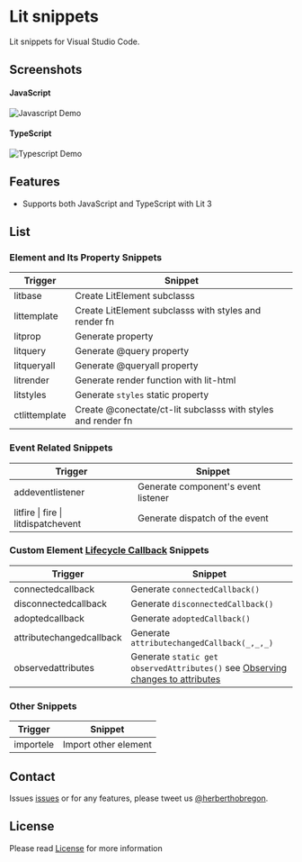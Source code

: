 # Lit snippets

Lit snippets for Visual Studio Code.

## Screenshots

#### JavaScript

![Javascript Demo](https://github.com/litelement-dev/lit-snippets/raw/master/images/screenshot-js.gif)

#### TypeScript

![Typescript Demo](https://github.com/litelement-dev/lit-snippets/raw/master/images/screenshot-ts.gif)

## Features

-   Supports both JavaScript and TypeScript with Lit 3

## List

### Element and Its Property Snippets

| Trigger       | Snippet                                                      |
| ------------- | ------------------------------------------------------------ |
| litbase       | Create LitElement subclasss                                  |
| littemplate   | Create LitElement subclasss with styles and render fn        |
| litprop       | Generate property                                            |
| litquery      | Generate @query property                                     |
| litqueryall   | Generate @queryall property                                  |
| litrender     | Generate render function with lit-html                       |
| litstyles     | Generate `styles` static property                            |
| ctlittemplate | Create @conectate/ct-lit subclasss with styles and render fn |

### Event Related Snippets

| Trigger                             | Snippet                             |
| ----------------------------------- | ----------------------------------- |
| addeventlistener                    | Generate component's event listener |
| litfire \| fire \| litdispatchevent | Generate dispatch of the event      |

### Custom Element [Lifecycle Callback](https://developers.google.com/web/fundamentals/web-components/customelements#reactions) Snippets

| Trigger                  | Snippet                                                                                                                                                                    |
| ------------------------ | -------------------------------------------------------------------------------------------------------------------------------------------------------------------------- |
| connectedcallback        | Generate `connectedCallback()`                                                                                                                                             |
| disconnectedcallback     | Generate `disconnectedCallback()`                                                                                                                                          |
| adoptedcallback          | Generate `adoptedCallback()`                                                                                                                                               |
| attributechangedcallback | Generate `attributechangedCallback(_,_,_)`                                                                                                                                 |
| observedattributes       | Generate `static get observedAttributes()` see [Observing changes to attributes](https://developers.google.com/web/fundamentals/web-components/customelements#attrchanges) |

### Other Snippets

| Trigger   | Snippet              |
| --------- | -------------------- |
| importele | Import other element |

## Contact

Issues [issues](https://github.com/litelement-dev/lit-snippet/issues) or for any features, please tweet us [@herberthobregon](https://x.com/herberthobregon).

## License

Please read [License](https://github.com/litelement-dev/lit-snippet/blob/master/LICENSE.md) for more information
